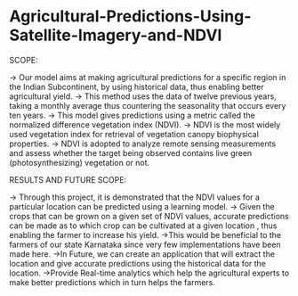 # Agricultural-Predictions-Using-Satellite-Imagery-and-NDVI


SCOPE:

-> Our model aims at making agricultural predictions for a specific region in the Indian Subcontinent, by using historical data, thus enabling better agricultural yield.
-> This method uses the data of twelve previous years, taking a monthly average thus countering the seasonality that occurs every ten years. 
-> This model gives predictions using a metric called the normalized difference vegetation index (NDVI). 
-> NDVI is the most widely used vegetation index for retrieval of vegetation canopy biophysical properties.
-> NDVI is adopted to analyze remote sensing measurements and assess whether the target being observed contains live green (photosynthesizing) vegetation or not.


RESULTS AND FUTURE SCOPE:

-> Through this project, it is demonstrated that the NDVI values for a particular location can be predicted using a learning model.
-> Given the crops that can be grown on a given set of NDVI values, accurate predictions can be made as to which crop can be cultivated at a given location , thus enabling the farmer to increase his yield.
->This would be beneficial to the farmers of our state Karnataka since very few implementations have been made here.
->In Future, we can create an application that will extract the location and give accurate predictions using the historical data for the location.
->Provide Real-time analytics which help the agricultural experts to make better predictions which in turn  helps the farmers.


